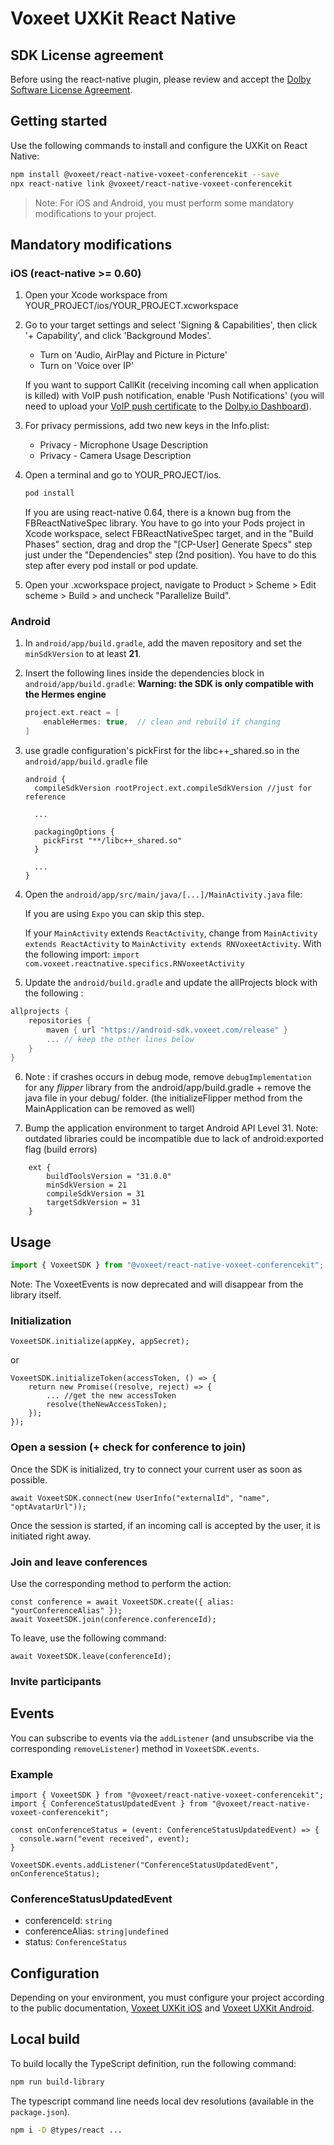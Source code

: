 # Voxeet UXKit React Native

## SDK License agreement

Before using the react-native plugin, please review and accept the [Dolby Software License Agreement](SDK_LICENSE.md).

## Getting started

Use the following commands to install and configure the UXKit on React Native:

```bash
npm install @voxeet/react-native-voxeet-conferencekit --save
npx react-native link @voxeet/react-native-voxeet-conferencekit
```

> Note: For iOS and Android, you must perform some mandatory modifications to your project.

## Mandatory modifications

### iOS (react-native >= 0.60)

1. Open your Xcode workspace from YOUR_PROJECT/ios/YOUR_PROJECT.xcworkspace

2. Go to your target settings and select 'Signing & Capabilities', then click '+ Capability', and click 'Background Modes'.
    - Turn on 'Audio, AirPlay and Picture in Picture'  
    - Turn on 'Voice over IP'

    If you want to support CallKit (receiving incoming call when application is killed) with VoIP push notification, enable 'Push Notifications' (you will need to upload your [VoIP push certificate](https://developer.apple.com/account/ios/certificate/) to the [Dolby.io Dashboard](https://dolby.io/dashboard/)).

3. For privacy permissions, add two new keys in the Info.plist:
    - Privacy - Microphone Usage Description
    - Privacy - Camera Usage Description

4. Open a terminal and go to YOUR_PROJECT/ios.
    ```bash
    pod install
    ```
    If you are using react-native 0.64, there is a known bug from the FBReactNativeSpec library. You have to go into your Pods project in Xcode workspace, select FBReactNativeSpec target, and in the "Build Phases" section, drag and drop the "[CP-User] Generate Specs" step just under the "Dependencies" step (2nd position). You have to do this step after every pod install or pod update.

5. Open your .xcworkspace project, navigate to Product > Scheme > Edit scheme > Build > and uncheck "Parallelize Build".

### Android

1. In `android/app/build.gradle`, add the maven repository and set the `minSdkVersion` to at least **21**.

2. Insert the following lines inside the dependencies block in `android/app/build.gradle`:
    **Warning: the SDK is only compatible with the Hermes engine**

    ```gradle
    project.ext.react = [
        enableHermes: true,  // clean and rebuild if changing
    ]
    ```

3. use gradle configuration's pickFirst for the libc++_shared.so in the `android/app/build.gradle` file

    ```
    android {
      compileSdkVersion rootProject.ext.compileSdkVersion //just for reference

      ...

      packagingOptions {
        pickFirst "**/libc++_shared.so"
      }

      ...
    }
    ```

4. Open the `android/app/src/main/java/[...]/MainActivity.java` file: 
    
    If you are using `Expo` you can skip this step.
    
    If your `MainActivity` extends `ReactActivity`, change from `MainActivity extends ReactActivity` to `MainActivity extends RNVoxeetActivity`. With the following import: `import com.voxeet.reactnative.specifics.RNVoxeetActivity`

5. Update the `android/build.gradle` and update the allProjects block with the following :

```gradle
allprojects {
    repositories {
        maven { url "https://android-sdk.voxeet.com/release" }
        ... // keep the other lines below
    }
}
```

6. Note : if crashes occurs in debug mode, remove `debugImplementation` for any *flipper* library from the android/app/build.gradle + remove the java file in your debug/ folder. (the initializeFlipper method from the MainApplication can be removed as well)

7. Bump the application environment to target Android API Level 31. Note: outdated libraries could be incompatible due to lack of android:exported flag (build errors)

```
    ext {
        buildToolsVersion = "31.0.0"
        minSdkVersion = 21
        compileSdkVersion = 31
        targetSdkVersion = 31
    }
```

## Usage

```javascript
import { VoxeetSDK } from "@voxeet/react-native-voxeet-conferencekit";
```

Note: The VoxeetEvents is now deprecated and will disappear from the library itself.

### Initialization

```
VoxeetSDK.initialize(appKey, appSecret);
```

or 

```
VoxeetSDK.initializeToken(accessToken, () => {
    return new Promise((resolve, reject) => {
        ... //get the new accessToken
        resolve(theNewAccessToken);
    });
});
```

### Open a session (+ check for conference to join)


Once the SDK is initialized, try to connect your current user as soon as possible.

```
await VoxeetSDK.connect(new UserInfo("externalId", "name", "optAvatarUrl"));
```

Once the session is started, if an incoming call is accepted by the user, it is initiated right away.

### Join and leave conferences

Use the corresponding method to perform the action:

```
const conference = await VoxeetSDK.create({ alias: "yourConferenceAlias" });
await VoxeetSDK.join(conference.conferenceId);
```

To leave, use the following command:

```
await VoxeetSDK.leave(conferenceId);
```

### Invite participants


## Events

You can subscribe to events via the `addListener` (and unsubscribe via the corresponding `removeListener`) method in `VoxeetSDK.events`.

### Example

```
import { VoxeetSDK } from "@voxeet/react-native-voxeet-conferencekit";
import { ConferenceStatusUpdatedEvent } from "@voxeet/react-native-voxeet-conferencekit";

const onConferenceStatus = (event: ConferenceStatusUpdatedEvent) => {
  console.warn("event received", event);
}

VoxeetSDK.events.addListener("ConferenceStatusUpdatedEvent", onConferenceStatus);
```

### ConferenceStatusUpdatedEvent

- conferenceId: `string`
- conferenceAlias: `string|undefined`
- status: `ConferenceStatus`

## Configuration

Depending on your environment, you must configure your project according to the public documentation, [Voxeet UXKit iOS](https://github.com/voxeet/voxeet-uxkit-ios) and [Voxeet UXKit Android](https://github.com/voxeet/voxeet-uxkit-android).

## Local build

To build locally the TypeScript definition, run the following command:

```bash
npm run build-library
```

The typescript command line needs local dev resolutions (available in the `package.json`).

```bash
npm i -D @types/react ...
```